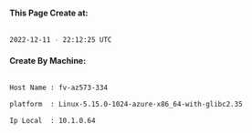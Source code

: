 
   
#### This Page Create at:

```bash

2022-12-11 - 22:12:25 UTC

```

#### Create By Machine:

```bash

Host Name : fv-az573-334

platform  : Linux-5.15.0-1024-azure-x86_64-with-glibc2.35

Ip Local  : 10.1.0.64

```

